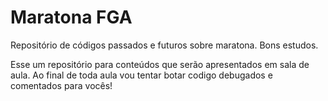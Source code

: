 # Maratona FGA
Repositório de códigos passados e futuros sobre maratona. Bons estudos.

Esse  um repositório para conteúdos que serão apresentados em sala de aula. Ao final de toda aula vou tentar botar codigo debugados e comentados para vocês!

